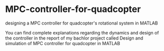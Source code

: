 # MPC-controller-for-quadcopter
designing a MPC controller for quadcopter's rotational system in MATLAB

You can find complete explanations regarding the dynamics and design of the controller in the report of my bachlor project called Design and simulation of MPC controller for quadcopter in MATLAB
